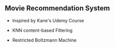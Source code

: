 ## Movie Recommendation System

- Inspired by Kane's Udemy Course

- KNN content-based Filtering
- Restricted Boltzmann Machine
